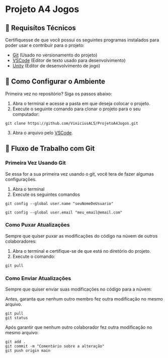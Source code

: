 # Projeto A4 Jogos

## 🔧 Requisítos Técnicos

Certifiquesse de que você possui os seguintes programas instalados para poder usar e contribuir para o projeto:

* [Git](https://git-scm.com/downloads) (Usado no versionamento do projeto)
* [VSCode](https://code.visualstudio.com/) (Editor de texto usado para desenvolvimento)
* [Unity](https://unity.com/) (Editor de desenvolvimento de jogo)


## 🚀 Como Configurar o Ambiente
Primeira vez no repositório? Siga os passos abaixo:

1. Abra o terminal e acesse a pasta em que deseja colocar o projeto.
2. Execute o seguinte comando para clonar o projeto para o seu computador:
```
git clone https://github.com/ViniciusALS/ProjetoA4Jogos.git
```
3. Abra o arquivo pelo [VSCode](https://code.visualstudio.com/).


## 🔄 Fluxo de Trabalho com Git

### Primeira Vez Usando Git

Se essa for a sua primeira vez usando o git, você tera de fazer algumas configurações.

1. Abra o terminal
2. Execute os seguintes comandos

```
git config --global user.name "seuNomeDeUsuario"
```
```
git config --global user.email "meu_email@email.com"
```

### Como Puxar Atualizações

Sempre que quiser puxar as modificações do código na núvem de outros colaboradores:

1. Abra o terminal e certifique-se de que está no diretório do projeto.
2. Execute o comando:

```
git pull
```

### Como Enviar Atualizações

Sempre que quiser enviar suas modificações no código para a núvem:

Antes, garanta que nenhum outro membro fez outra modificação no mesmo arquivo.

```
git pull
git status  
```

Após garantir que nenhum outro colaborador fez outra modificação no mesmo arquivo:

```
git add .
git commit -m "Comentário sobre a alteração"
git push origin main
```